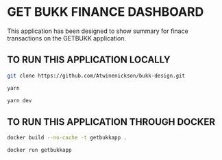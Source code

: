 # GET BUKK FINANCE DASHBOARD

This application has been designed to show summary for finace transactions on the GETBUKK application.

## TO RUN THIS APPLICATION LOCALLY
```bash 
git clone https://github.com/Atwinenickson/bukk-design.git
```
```bash
yarn
```
```bash 
yarn dev
```

## TO RUN THIS APPLICATION THROUGH DOCKER
```bash 
docker build --no-cache -t getbukkapp .
```
```bash
docker run getbukkapp
```
